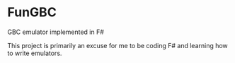 # FunGBC
GBC emulator implemented in F#

This project is primarily an excuse for me to be coding F# and learning how to write emulators.
